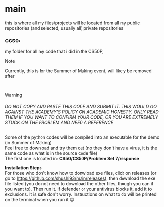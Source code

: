 # main
this is where all my files/projects will be located from all my public repositories (and selected, usually all) private repositories

### CS50: 
my folder for all my code that i did in the CS50P, 

> [!NOTE]
> Currently, this is for the Summer of Making event, will likely be removed after
<br>

> [!WARNING]
> #### <h6>DO NOT COPY AND PASTE THIS CODE AND SUBMIT IT. THIS WOULD GO AGAINST THE ACADEMY'S POLICY ON ACADEMIC HONESTY. ONLY READ THEM IF YOU WANT TO CONFIRM YOUR CODE, OR YOU ARE EXTREMELY STUCK ON THE PROBLEM AND NEED A REFERENCE</h6>

Some of the python codes will be compiled into an executable for the demo (in Summer of Making) <br>
Feel free to download and try them out (no they don't have a virus, it is the same code as what is in the source code file) <br>
The first one is located in: **CS50/CS50P/Problem Set 7/response** <br> 

**Installation Steps**<br>
For those who don't know how to donwload exe files, click on releases (or go to https://github.com/shushi93/main/releases), then download the exe file listed (you do not need to download the other files, though you can if you want to). Then run it. If defender or your antivirus blocks it, add it to exclusions. It is safe don't worry. Instructions on what to do will be printed on the terminal when you run it 😊 
